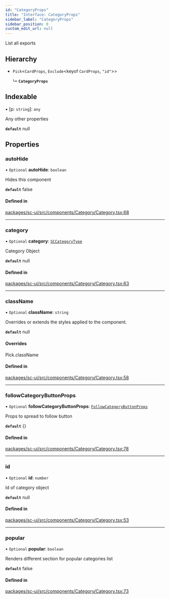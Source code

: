 ```yaml
---
id: "CategoryProps"
title: "Interface: CategoryProps"
sidebar_label: "CategoryProps"
sidebar_position: 0
custom_edit_url: null
---
```


List all exports

## Hierarchy

- `Pick`<`CardProps`, `Exclude`<keyof `CardProps`, ``"id"``\>\>

  ↳ **`CategoryProps`**

## Indexable

▪ [p: `string`]: `any`

Any other properties

**`default`** null

## Properties

### autoHide

• `Optional` **autoHide**: `boolean`

Hides this component

**`default`** false

#### Defined in

[packages/sc-ui/src/components/Category/Category.tsx:68](https://github.com/selfcommunity/community-ui/blob/8bbb33c/packages/sc-ui/src/components/Category/Category.tsx#L68)

___

### category

• `Optional` **category**: [`SCCategoryType`](SCCategoryType)

Category Object

**`default`** null

#### Defined in

[packages/sc-ui/src/components/Category/Category.tsx:63](https://github.com/selfcommunity/community-ui/blob/8bbb33c/packages/sc-ui/src/components/Category/Category.tsx#L63)

___

### className

• `Optional` **className**: `string`

Overrides or extends the styles applied to the component.

**`default`** null

#### Overrides

Pick.className

#### Defined in

[packages/sc-ui/src/components/Category/Category.tsx:58](https://github.com/selfcommunity/community-ui/blob/8bbb33c/packages/sc-ui/src/components/Category/Category.tsx#L58)

___

### followCategoryButtonProps

• `Optional` **followCategoryButtonProps**: [`FollowCategoryButtonProps`](FollowCategoryButtonProps)

Props to spread to follow button

**`default`** {}

#### Defined in

[packages/sc-ui/src/components/Category/Category.tsx:78](https://github.com/selfcommunity/community-ui/blob/8bbb33c/packages/sc-ui/src/components/Category/Category.tsx#L78)

___

### id

• `Optional` **id**: `number`

Id of category object

**`default`** null

#### Defined in

[packages/sc-ui/src/components/Category/Category.tsx:53](https://github.com/selfcommunity/community-ui/blob/8bbb33c/packages/sc-ui/src/components/Category/Category.tsx#L53)

___

### popular

• `Optional` **popular**: `boolean`

Renders different section for popular categories list

**`default`** false

#### Defined in

[packages/sc-ui/src/components/Category/Category.tsx:73](https://github.com/selfcommunity/community-ui/blob/8bbb33c/packages/sc-ui/src/components/Category/Category.tsx#L73)
